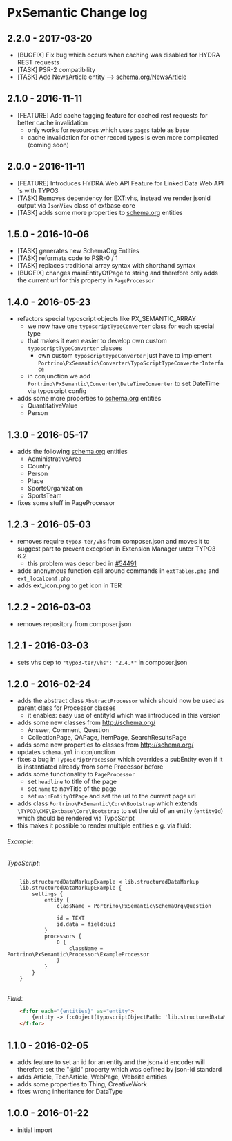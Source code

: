 # PxSemantic Change log

2.2.0 - 2017-03-20
------------------
* [BUGFIX] Fix bug which occurs when caching was disabled for HYDRA REST requests 
* [TASK] PSR-2 compatibility
* [TASK] Add NewsArticle entity --> [schema.org/NewsArticle](http://schema.org/NewsArticle)

2.1.0 - 2016-11-11
------------------
* [FEATURE] Add cache tagging feature for cached rest requests for better cache invalidation
  * only works for resources which uses `pages` table as base
  * cache invalidation for other record types is even more complicated (coming soon)

2.0.0 - 2016-11-11
------------------
* [FEATURE] Introduces HYDRA Web API Feature for Linked Data Web API´s with TYPO3
* [TASK] Removes dependency for EXT:vhs, instead we render jsonld output via `JsonView` class of extbase 
  core
* [TASK] adds some more properties to [schema.org](http://schema.org/) entities
  
1.5.0 - 2016-10-06
------------------
* [TASK] generates new SchemaOrg Entities
* [TASK] reformats code to PSR-0 / 1 
* [TASK] replaces traditional array syntax with shorthand syntax
* [BUGFIX] changes mainEntityOfPage to string and therefore only adds the current url for this property in 
  `PageProcessor`
  
1.4.0 - 2016-05-23
------------------
* refactors special typoscript objects like PX_SEMANTIC_ARRAY
    * we now have one `typoscriptTypeConverter` class for each special type
    * that makes it even easier to develop own custom `typoscriptTypeConverter` classes
        * own custom `typoscriptTypeConverter` just have to implement `Portrino\PxSemantic\Converter\TypoScriptTypeConverterInterface`
    * in conjunction we add `Portrino\PxSemantic\Converter\DateTimeConverter` to set DateTime via typoscript config
* adds some more properties to [schema.org](http://schema.org/) entities
    * QuantitativeValue
    * Person
    
1.3.0 - 2016-05-17
------------------
* adds the following [schema.org](http://schema.org/) entities
    * AdministrativeArea
    * Country
    * Person
    * Place
    * SportsOrganization
    * SportsTeam
* fixes some stuff in PageProcessor

1.2.3 - 2016-05-03
------------------
* removes require `typo3-ter/vhs` from composer.json and moves it to suggest part to prevent exception in Extension 
  Manager unter TYPO3 6.2
  * this problem was described in [#54491](https://forge.typo3.org/issues/54491) 
* adds anonymous function call around commands in `extTables.php` and `ext_localconf.php`
* adds ext_icon.png to get icon in TER

1.2.2 - 2016-03-03
------------------
* removes repository from composer.json

1.2.1 - 2016-03-03
------------------
* sets vhs dep to `"typo3-ter/vhs": "2.4.*"` in composer.json

1.2.0 - 2016-02-24
------------------
* adds the abstract class `AbstractProcessor` which should now be used as parent class for Processor classes
    * it enables: easy use of entityId which was introduced in this version
* adds some new classes from http://schema.org/
    * Answer, Comment, Question
    * CollectionPage, QAPage, ItemPage, SearchResultsPage
* adds some new properties to classes from http://schema.org/
* updates `schema.yml` in conjunction
* fixes a bug in `TypoScriptProcessor` which overrides a subEntity even if it is instantiated already from some 
  Processor before
* adds some functionality to `PageProcessor`
    * set `headline` to title of the page
    * set `name` to navTitle of the page
    * set `mainEntityOfPage` and set the url to the current page url
* adds class `Portrino\PxSemantic\Core\Bootstrap` which extends `\TYPO3\CMS\Extbase\Core\Bootstrap` to set the uid of an
 entity (`entityId`) which should be rendered via TypoScript
* this makes it possible to render multiple entities e.g. via fluid:

###### Example:

*TypoScript*:
<pre>
<code class="typoscript">
    lib.structuredDataMarkupExample < lib.structuredDataMarkup
    lib.structuredDataMarkupExample {
        settings {
            entity {
                className = Portrino\PxSemantic\SchemaOrg\Question
    
                id = TEXT
                id.data = field:uid
            }
            processors {
                0 {
                    className = Portrino\PxSemantic\Processor\ExampleProcessor
                }
            }
        }
    }
</code>
</pre>

*Fluid*:
```html
    <f:for each="{entities}" as="entity">
        {entity -> f:cObject(typoscriptObjectPath: 'lib.structuredDataMarkupExample')}
    </f:for>
```

1.1.0 - 2016-02-05
-------------------
* adds feature to set an id for an entity and the json+ld encoder will therefore set the "@id" property which was defined by json-ld standard
* adds Article, TechArticle, WebPage, Website entities
* adds some properties to Thing, CreativeWork
* fixes wrong inheritance for DataType

1.0.0 - 2016-01-22
-------------------
* initial import

